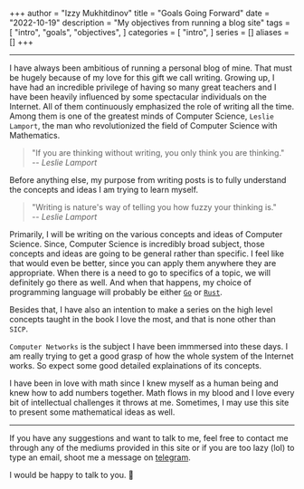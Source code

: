 +++
author = "Izzy Mukhitdinov"
title = "Goals Going Forward"
date = "2022-10-19"
description = "My objectives from running a blog site"
tags = [
    "intro",
    "goals",
    "objectives",
]
categories = [
    "intro",
]
series = []
aliases = []
+++

---

I have always been ambitious of running a personal blog of mine. That must be hugely because of my love for this gift we call writing. Growing up, I have had an incredible privilege of having so many great teachers and I have been heavily influenced by some spectacular individuals on the Internet. All of them continuously emphasized the role of writing all the time. Among them is one of the greatest minds of Computer Science, `Leslie Lamport`, the man who revolutionized the field of Computer Science with Mathematics.

> "If you are thinking without writing, you only think you are thinking."<br>
> -- <cite>Leslie Lamport</cite>

Before anything else, my purpose from writing posts is to fully understand the concepts and ideas I am trying to learn myself. 

> "Writing is nature's way of telling you how fuzzy your thinking is."<br>
> -- <cite>Leslie Lamport</cite>

Primarily, I will be writing on the various concepts and ideas of Computer Science. Since, Computer Science is incredibly broad subject, those concepts and ideas are going to be general rather than specific. I feel like that would even be better, since you can apply them anywhere they are appropriate. When there is a need to go to specifics of a topic, we will definitely go there as well. And when that happens, my choice of programming language will probably be either [`Go`](https://golang.org/) or [`Rust`]("https://rust-lang.org/).

Besides that, I have also an intention to make a series on the high level concepts taught in the book I love the most, and that is none other than `SICP`.

`Computer Networks` is the subject I have been immmersed into these days. I am really trying to get a good grasp of how the whole system of the Internet works. So expect some good detailed explainations of its concepts.

I have been in love with math since I knew myself as a human being and knew how to add numbers together. Math flows in my blood and I love every bit of intellectual challenges it throws at me. Sometimes, I may use this site to present some mathematical ideas as well.

---

If you have any suggestions and want to talk to me, feel free to contact me through any of the mediums provided in this site or if you are too lazy (lol) to type an email, shoot me a message on [telegram](https://t.me/Izzy9808). 

I would be happy to talk to you. <span class="emojify">&#x1F31D;</span>